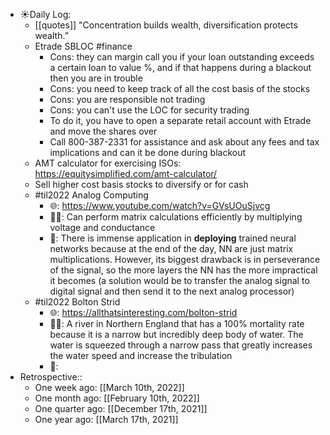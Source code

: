 - ☀️Daily Log:
    - [[quotes]] "Concentration builds wealth, diversification protects wealth.”
    - Etrade SBLOC #finance
        - Cons: they can margin call you if your loan outstanding exceeds a certain loan to value %, and if that happens during a blackout then you are in trouble
        - Cons: you need to keep track of all the cost basis of the stocks
        - Cons: you are responsible not trading
        - Cons: you can't use the LOC for security trading
        - To do it, you have to open a separate retail account with Etrade and move the shares over
        - Call 800-387-2331 for assistance and ask about any fees and tax implications and can it be done during blackout
    - AMT calculator for exercising ISOs: https://equitysimplified.com/amt-calculator/
    - Sell higher cost basis stocks to diversify or for cash
    - #til2022 Analog Computing
        - 🌐: https://www.youtube.com/watch?v=GVsUOuSjvcg
        - 💁‍♂️: Can perform matrix calculations efficiently by multiplying voltage and conductance
        - 🤔: There is immense application in **deploying** trained neural networks because at the end of the day, NN are just matrix multiplications. However, its biggest drawback is in perseverance of the signal, so the more layers the NN has the more impractical it becomes (a solution would be to transfer the analog signal to digital signal and then send it to the next analog processor)
    - #til2022 Bolton Strid
        - 🌐: https://allthatsinteresting.com/bolton-strid
        - 💁‍♂️: A river in Northern England that has a 100% mortality rate because it is a narrow but incredibly deep body of water. The water is squeezed through a narrow pass that greatly increases the water speed and increase the tribulation
        - 🤔:
- Retrospective::
    - One week ago: [[March 10th, 2022]]
    - One month ago: [[February 10th, 2022]]
    - One quarter ago: [[December 17th, 2021]]
    - One year ago: [[March 17th, 2021]]
